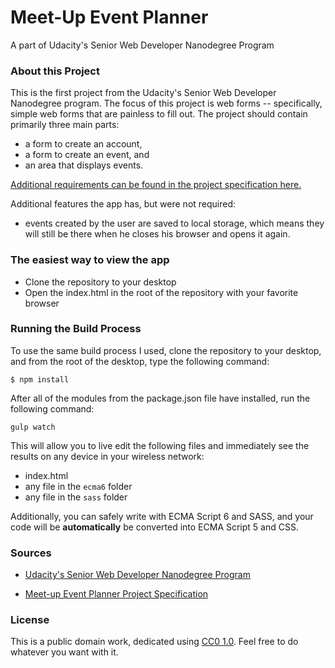 # Meet-Up Event Planner
A part of Udacity's Senior Web Developer Nanodegree Program




### About this Project

This is the first project from the Udacity's Senior Web Developer Nanodegree program.  The focus of this project is web forms -- specifically, simple web forms that are painless to fill out. The project should contain primarily three main parts:

* a form to create an account,
* a form to create an event, and
* an area that displays events.

[Additional requirements can be found in the project specification here.](requirements.pdf)



Additional features the app has, but were not required:

* events created by the user are saved to local storage, which means they will still be there when he closes his browser and opens it again.




### The easiest way to view the app

* Clone the repository to your desktop
* Open the index.html in the root of the repository with your favorite browser



### Running the Build Process

To use the same build process I used, clone the repository to your desktop, and from the root of the desktop, type the following command:

```
$ npm install 
```

After all of the modules from the package.json file have installed, run the following command: 

```
gulp watch
```
This will allow you to live edit the following files and immediately see the results on any device in your wireless network:

* index.html
* any file in the `ecma6` folder
* any file in the `sass` folder

Additionally, you can safely write with ECMA Script 6 and SASS, and your code will be __automatically__ be converted into ECMA Script 5 and CSS.










### Sources

* [Udacity's Senior Web Developer Nanodegree Program](https://www.udacity.com/course/senior-web-developer-nanodegree-by-google--nd802)

* [Meet-up Event Planner Project Specification](requirements.pdf)


### License

This is a public domain work, dedicated using
[CC0 1.0](https://creativecommons.org/publicdomain/zero/1.0/). Feel free to do
whatever you want with it.

